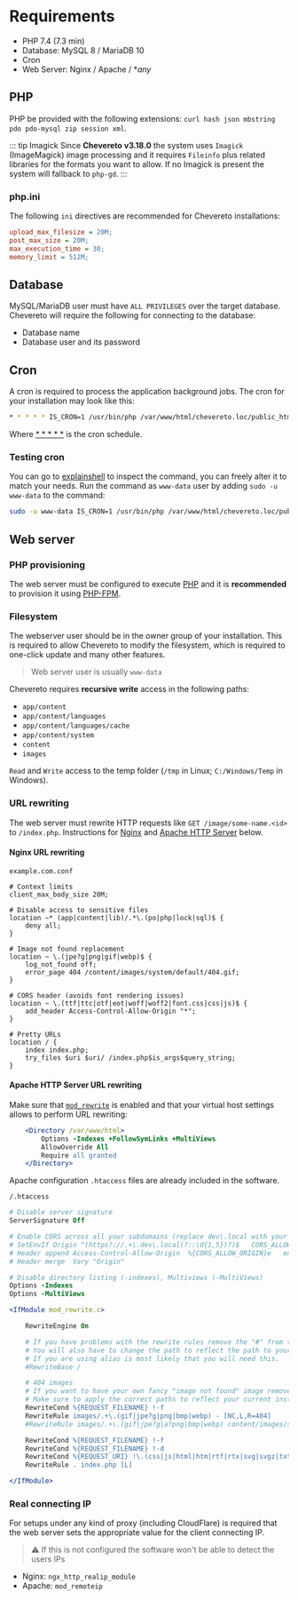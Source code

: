 # Requirements

- PHP 7.4 (7.3 min)
- Database: MySQL 8 / MariaDB 10
- Cron
- Web Server: Nginx / Apache / **any*

## PHP

PHP be provided with the following extensions: `curl hash json mbstring pdo pdo-mysql zip session xml`.

::: tip Imagick
Since **Chevereto v3.18.0** the system uses `Imagick` (ImageMagick) image processing and it requires `Fileinfo` plus related libraries for the formats you want to allow. If no Imagick is present the system will fallback to `php-gd`.
:::

### php.ini

The following `ini` directives are recommended for Chevereto installations:

```ini
upload_max_filesize = 20M;
post_max_size = 20M;
max_execution_time = 30;
memory_limit = 512M;
```

## Database

MySQL/MariaDB user must have `ALL PRIVILEGES` over the target database. Chevereto will require the following for connecting to the database:

- Database name
- Database user and its password

## Cron

A cron is required to process the application background jobs. The cron for your installation may look like this:

```sh
* * * * * IS_CRON=1 /usr/bin/php /var/www/html/chevereto.loc/public_html/cron.php >/dev/null 2>&1
```

Where [* * * * *](https://crontab.guru/#*_*_*_*_*) is the cron schedule.

### Testing cron

You can go to [explainshell](https://explainshell.com/explain?cmd=IS_CRON%3D1+%2Fusr%2Fbin%2Fphp+%2Fvar%2Fwww%2Fhtml%2Fchevereto.loc%2Fpublic_html%2Fcron.php+%3E%2Fdev%2Fnull+2%3E%261) to inspect the command, you can freely alter it to match your needs. Run the command as `www-data` user by adding `sudo -u www-data` to the command:

```sh
sudo -u www-data IS_CRON=1 /usr/bin/php /var/www/html/chevereto.loc/public_html/cron.php >/dev/null 2>&1
```

## Web server

### PHP provisioning

The web server must be configured to execute [PHP](http://php.net/) and it is **recommended** to provision it using [PHP-FPM](https://www.php.net/manual/en/install.fpm.php).

### Filesystem

The webserver user should be in the owner group of your installation. This is required to allow Chevereto to modify the filesystem, which is required to one-click update and many other features.

> Web server user is usually `www-data`

Chevereto requires **recursive write** access in the following paths:

- `app/content`
- `app/content/languages`
- `app/content/languages/cache`
- `app/content/system`
- `content`
- `images`

`Read` and `Write` access to the temp folder (`/tmp` in Linux; `C:/Windows/Temp` in Windows).

### URL rewriting

The web server must rewrite HTTP requests like `GET /image/some-name.<id>` to `/index.php`. Instructions for [Nginx](https://nginx.org/) and [Apache HTTP Server](https://httpd.apache.org/) below.

#### Nginx URL rewriting

`example.com.conf`

```nginx
# Context limits
client_max_body_size 20M;

# Disable access to sensitive files
location ~* (app|content|lib)/.*\.(po|php|lock|sql)$ {
    deny all;
}

# Image not found replacement
location ~ \.(jpe?g|png|gif|webp)$ {
    log_not_found off;
    error_page 404 /content/images/system/default/404.gif;
}

# CORS header (avoids font rendering issues)
location ~ \.(ttf|ttc|otf|eot|woff|woff2|font.css|css|js)$ {
    add_header Access-Control-Allow-Origin "*";
}

# Pretty URLs
location / {
    index index.php;
    try_files $uri $uri/ /index.php$is_args$query_string;
}
```

#### Apache HTTP Server URL rewriting

Make sure that [`mod_rewrite`](https://httpd.apache.org/docs/current/mod/mod_rewrite.html) is enabled and that your virtual host settings allows to perform URL rewriting:

```apache
    <Directory /var/www/html>
        Options -Indexes +FollowSymLinks +MultiViews
        AllowOverride All
        Require all granted
    </Directory>
```

Apache configuration `.htaccess` files are already included in the software.

`/.htaccess`

```apache
# Disable server signature
ServerSignature Off

# Enable CORS across all your subdomains (replace dev\.local with your domain\.com)
# SetEnvIf Origin ^(https?://.+\.dev\.local(?::\d{1,5})?)$   CORS_ALLOW_ORIGIN=$1
# Header append Access-Control-Allow-Origin  %{CORS_ALLOW_ORIGIN}e   env=CORS_ALLOW_ORIGIN
# Header merge  Vary "Origin"

# Disable directory listing (-indexes), Multiviews (-MultiViews)
Options -Indexes
Options -MultiViews

<IfModule mod_rewrite.c>

    RewriteEngine On

    # If you have problems with the rewrite rules remove the "#" from the following RewriteBase line
    # You will also have to change the path to reflect the path to your Chevereto installation
    # If you are using alias is most likely that you will need this.
    #RewriteBase /

    # 404 images
    # If you want to have your own fancy "image not found" image remove the "#" from RewriteCond and RewriteRule lines
    # Make sure to apply the correct paths to reflect your current installation
    RewriteCond %{REQUEST_FILENAME} !-f
    RewriteRule images/.+\.(gif|jpe?g|png|bmp|webp) - [NC,L,R=404]
    #RewriteRule images/.+\.(gif|jpe?g|a?png|bmp|webp) content/images/system/default/404.gif [NC,L]

    RewriteCond %{REQUEST_FILENAME} !-f
    RewriteCond %{REQUEST_FILENAME} !-d
    RewriteCond %{REQUEST_URI} !\.(css|js|html|htm|rtf|rtx|svg|svgz|txt|xsd|xsl|xml|asf|asx|wax|wmv|wmx|avi|bmp|class|divx|doc|docx|exe|gif|gz|gzip|ico|jpe?g|jpe|mdb|mid|midi|mov|qt|mp3|m4a|mp4|m4v|mpeg|mpg|mpe|mpp|odb|odc|odf|odg|odp|ods|odt|ogg|pdf|png|pot|pps|ppt|pptx|ra|ram|swf|tar|tif|tiff|wav|webp|wma|wri|xla|xls|xlsx|xlt|xlw|zip)$ [NC]
    RewriteRule . index.php [L]

</IfModule>
```

### Real connecting IP

For setups under any kind of proxy (including CloudFlare) is required that the web server sets the appropriate value for the client connecting IP.

> ⚠ If this is not configured the software won't be able to detect the users IPs

- Nginx: `ngx_http_realip_module`
- Apache: `mod_remoteip`

